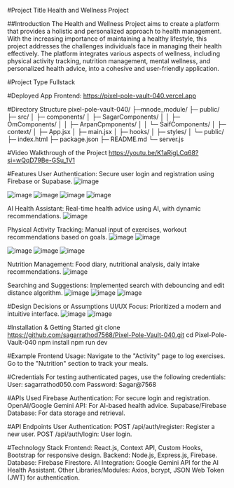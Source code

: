 #Project Title
Health and Wellness Project

##Introduction
The Health and Wellness Project aims to create a platform that provides a holistic and personalized approach to health management. With the increasing importance of maintaining a healthy lifestyle, this project addresses the challenges individuals face in managing their health effectively. The platform integrates various aspects of wellness, including physical activity tracking, nutrition management, mental wellness, and personalized health advice, into a cohesive and user-friendly application.

#Project Type
Fullstack

#Deployed App
Frontend: https://pixel-pole-vault-040.vercel.app

#Directory Structure
pixel-pole-vault-040/
├─mnode_module/
├─ public/
├─ src/
│  ├─ components/
│  ├─ SagarComponents/
│  │  ├─ OmComponents/
│  │  ├─ ArpanCpmponents/
│  │  └─ SaifComponents/
│  ├─ context/
│  ├─ App.jsx
│  ├─ main.jsx
│  ├─ hooks/
│  ├─ styles/
│  └─ public/
├─ index.html
├─ package.json
├─ README.md
└─ server.js

#Video Walkthrough of the Project
https://youtu.be/K1aRigLCq68?si=wQqD79Be-GSu_1V1

#Features
User Authentication: Secure user login and registration using Firebase or Supabase.
![image](https://github.com/user-attachments/assets/53f5a23c-36be-4498-a0a4-236212b07440)

![image](https://github.com/user-attachments/assets/5afa49c6-241d-4f18-8009-89b28a6c640b)
![image](https://github.com/user-attachments/assets/5f0b6c44-10ed-473e-a85b-043203c23c98)
![image](https://github.com/user-attachments/assets/53f3ccb6-054e-4ff6-96ec-62e3a4845c62)
![image](https://github.com/user-attachments/assets/c8300635-9240-4ec6-aa2d-8dbe487d8120)

AI Health Assistant: Real-time health advice using AI, with dynamic recommendations.
![image](https://github.com/user-attachments/assets/46119bb5-2498-477c-9624-25911bb43eda)

Physical Activity Tracking: Manual input of exercises, workout recommendations based on goals.
![image](https://github.com/user-attachments/assets/7259ba04-3e49-46fe-b26f-1fdabecf532b)
![image](https://github.com/user-attachments/assets/f04976ca-66ac-483b-a92b-74f0da0ebf06)

![image](https://github.com/user-attachments/assets/39ce0611-975d-43c6-9372-e65dbb9e31e3)
![image](https://github.com/user-attachments/assets/6a9dd10d-29aa-4641-89ee-b3998009516b)
![image](https://github.com/user-attachments/assets/7cd09b75-d02b-4f3d-a0d0-48f224727313)

Nutrition Management: Food diary, nutritional analysis, daily intake recommendations.
![image](https://github.com/user-attachments/assets/9dd2c8e5-aaac-4aa7-a375-d302c0f4f2d1)

Searching and Suggestions: Implemented search with debouncing and edit distance algorithm.
![image](https://github.com/user-attachments/assets/3b4c698d-b8b8-430c-b500-a14eda427155)
![image](https://github.com/user-attachments/assets/35ed700b-7bc8-4b18-b52b-7c51ef7c4197)
![image](https://github.com/user-attachments/assets/305aedb4-3c03-4b09-8d8a-1f16fd84628a)

#Design Decisions or Assumptions
UI/UX Focus: Prioritized a modern and intuitive interface.
![image](https://github.com/user-attachments/assets/70ccc1a8-583c-4852-a6e6-d375683c6200)
![image](https://github.com/user-attachments/assets/fec5ed50-3615-4603-9c66-c922c5a2af95)

#Installation & Getting Started
git clone https://github.com/sagarrathod7568/Pixel-Pole-Vault-040.git
cd Pixel-Pole-Vault-040
npm install
npm run dev

#Example Frontend Usage:
Navigate to the "Activity" page to log exercises.
Go to the "Nutrition" section to track your meals.

#Credentials
For testing authenticated pages, use the following credentials:
User: sagarrathod050.com
Password: Sagar@7568

#APIs Used
Firebase Authentication: For secure login and registration.
OpenAI/Google Gemini API: For AI-based health advice.
Supabase/Firebase Database: For data storage and retrieval.

#API Endpoints
User Authentication:
POST /api/auth/register: Register a new user.
POST /api/auth/login: User login.

#Technology Stack
Frontend: React.js, Context API, Custom Hooks, Bootstrap for responsive design.
Backend: Node.js, Express.js, Firebase.
Database: Firebase Firestore.
AI Integration: Google Gemini API for the AI Health Assistant.
Other Libraries/Modules: Axios, bcrypt, JSON Web Token (JWT) for authentication.



